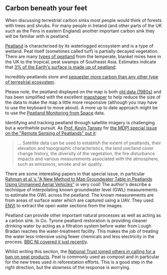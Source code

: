 ## Carbon beneath your feet

When discussing terrestrial carbon sinks most people would think of forests with trees and shrubs. For many people in Ireland (and other parts of the UK such as the Fens in eastern England) another important carbon sink they will be familiar with is peatland. 

[Peatland](https://peatlands.org/peatlands/what-are-peatlands/) is characterised by its waterlogged ecosystem and is a type of wetland. Peat itself (sometimes called turf) is partially decayed vegetation. There are many [types of peatland](https://www2.le.ac.uk/departments/geography/research/projects/tropical-peatland/what-are-peatlands) from the temperate, blanket mires here in the UK to the tropical, peat swamps of Southeast Asia. Estimates indicate that [3% of the Earth's surface is made up of peatland](https://www.iucn.org/resources/issues-briefs/peatlands-and-climate-change).

Incredibly peatlands store and [sequester more carbon than any other type of terrestrial ecosystem](https://www.iucn.org/sites/dev/files/peatlands_and_climate_change_issues_brief_final.pdf).

Please note, the peatland displayed on the map is both [old data (1980s)](https://www.opendatani.gov.uk/dataset/priorityhabitats_peatland) and has been simplified with the excellent [mapshaper](https://mapshaper.org/) to help reduce the size of the data to make the map a little more responsive (although you may have to use the keyboard to move about). A more up to date approach might be to use the [Peatland Monitoring from Space](https://storymaps.arcgis.com/stories/68ac541504fc4714b371b1a33e540c95) data. 

Identifying and tracking peatland through satellite imagery is challenging but a worthwhile pursuit. As [Prof. Kevin Tansey](https://www2.le.ac.uk/departments/geography/people/kjt7) for [the MDPI special issue on the "Remote Sensing of Peatlands" put it](https://www.mdpi.com/journal/remotesensing/special_issues/peatland):

> ... Satellite data can be used to establish the extent of peatlands, their elevation and topographic characteristics, the land use/land cover change history, the diversity of the vegetation, the fire disturbance impacts and various measurements associated with the atmosphere, such as emissions, smoke and air quality.

There are some interesting papers in that special issue, in particular [Rahman et al.'s "A New Method to Map Groundwater Table in Peatlands Using Unmanned Aerial Vehicles"](https://www.mdpi.com/2072-4292/9/10/1057) is very cool! The author's describe a technique of interpolating known groundwater level (GWL) measurements to estimate the GWL across the peatland. The known measurements are from areas of surface water which are captured using a UAV. They used [ENVI](https://www.l3harrisgeospatial.com/Software-Technology/ENVI) to extract the open water sections from the images.

Peatland can provide other important natural processes as well as acting as a carbon sink. In Co. Tyrone peatland restoration is providing cleaner drinking water by acting as a filtration system before water from Lough Bradan reaches the water-treatment facility. This makes the job of treating the water less-intensive using fewer chemicals and less electricity in the process. [BBC NI covered it just recently](https://www.bbc.co.uk/news/av/uk-northern-ireland-59150138).

Whilst writing this section, the [National Trust joined others in calling for a ban on peat products](https://www.bbc.co.uk/news/uk-59195535). Peat is commonly used as compost and in particular for the new trees used in reforestation efforts. This is a good step in the right direction, but the slowness of the response is worrying.